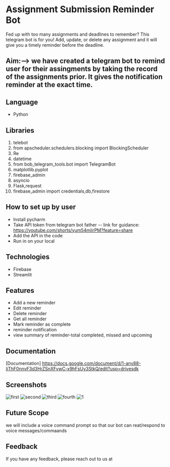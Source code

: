 # Assignment Submission Reminder Bot
Fed up with too many assignments and deadlines to remember? This telegram bot is for you! Add, update, or delete any assignment and it will give you a timely reminder before the deadline.

## Aim:–> we have created a telegram bot to remind user for their assingments by taking the record of the assignments prior. It gives the notification reminder at the exact time.

## Language 
- Python

## Libraries
1.	telebot
2.	from apscheduler.schedulers.blocking import BlockingScheduler
3.	Re
4.  datetime 
5.  from bob_telegram_tools.bot import TelegramBot
6.  matplotlib.pyplot
7.  firebase_admin
8.  asyncio
9.  Flask,request
10. firebase_admin import credentials,db,firestore

## How to set up by user
- Install pycharm
- Take API token from telegram bot father 
        -- link for guidance: https://youtube.com/shorts/yum54mlirPM?feature=share  
- Add the API in the code 
- Run in on your local


## Technologies 
- Firebase
- Streamlit

## Features

- Add a new reminder
- Edit reminder
- Delete reminder
- Get all reminder
- Mark reminder as complete
- reminder notification
- view summary of reminder-total completed, missed and upcoming


## Documentation


[Documentation]
https://docs.google.com/document/d/1-any88-IiThF0nnvF3d3HrZSnXFvwC-x9hFsUy3StkQ/edit?usp=drivesdk

## Screenshots
![first](https://user-images.githubusercontent.com/101000458/218453265-4217e4eb-8a4c-4eb9-9056-c6d016bc2ffb.png)
![second](https://user-images.githubusercontent.com/101000458/218453295-29ab6c56-d264-4374-b228-ae01b8453847.png)
![third](https://user-images.githubusercontent.com/101000458/218453325-7ee7d1a2-126e-47fe-9b1e-68cf87ec8876.png)
![fourth](https://user-images.githubusercontent.com/101000458/218453335-588f7c12-5948-45a1-8818-78a53b2ed4f2.png)
![1](https://user-images.githubusercontent.com/101000458/218455159-52c2673c-1d4f-4eea-b2bb-355092a8d188.png)


## Future Scope

we will include a voice command prompt so that our bot can reat/respond to voice messages/commaands





## Feedback

If you have any feedback, please reach out to us at

